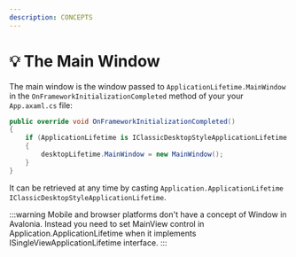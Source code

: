 ```yaml
---
description: CONCEPTS
---
```


# 💡 The Main Window

The main window is the window passed to `ApplicationLifetime.MainWindow` in the `OnFrameworkInitializationCompleted` method of your your `App.axaml.cs` file:

```csharp
public override void OnFrameworkInitializationCompleted()
{
    if (ApplicationLifetime is IClassicDesktopStyleApplicationLifetime desktopLifetime)
    {
        desktopLifetime.MainWindow = new MainWindow();
    }
}
```

It can be retrieved at any time by casting `Application.ApplicationLifetime` `IClassicDesktopStyleApplicationLifetime`.

:::warning
Mobile and browser platforms don't have a concept of Window in Avalonia. Instead you need to set MainView control in Application.ApplicationLifetime when it implements ISingleViewApplicationLifetime interface.
:::

### &#x20;<a href="#show-hide-and-close-a-window" id="show-hide-and-close-a-window"></a>
